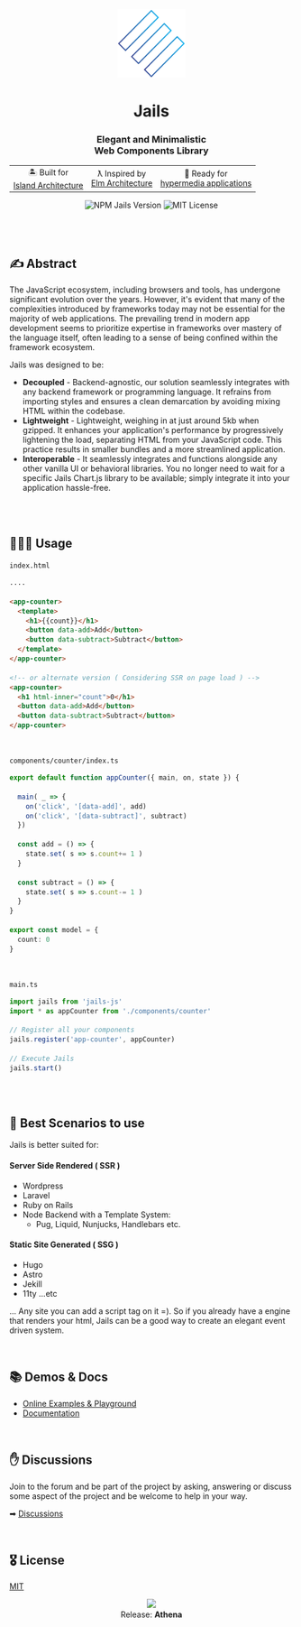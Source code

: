 <p align="center">
  <img src="./logo.svg" width="120" />
</p>

<h1 align="center">Jails</h1>

<h3 align="center">Elegant and Minimalistic<br /> Web Components Library</h3>

<div align="center">
  <table align="center" border="0">
    <tr><td align="center">🏝 Built for <br/><a href="https://www.patterns.dev/posts/islands-architecture/" target="_blank">Island Architecture</a></td</tr>
    <td align="center">ƛ Inspired by <br/><a href="https://guide.elm-lang.org/architecture/" target="_blank">Elm Architecture</a></td>
    <td align="center">🔗 Ready for <br/><a href="https://htmx.org/essays/hypermedia-driven-applications" target="_blank">hypermedia applications</a></td></tr>
  </table>
</div>

<div align="center">
    <img src="https://badge.fury.io/js/jails-js.svg?id=2" alt="NPM Jails Version" />
    <img src="https://img.shields.io/badge/License-MIT-yellow.svg" alt="MIT License" />
</div>

<br />
<br />
<br />

## ✍️ Abstract

The JavaScript ecosystem, including browsers and tools, has undergone significant evolution over the years. However, it's evident that many of the complexities introduced by frameworks today may not be essential for the majority of web applications. The prevailing trend in modern app development seems to prioritize expertise in frameworks over mastery of the language itself, often leading to a sense of being confined within the framework ecosystem.

Jails was designed to be:
- **Decoupled** - Backend-agnostic, our solution seamlessly integrates with any backend framework or programming language. It refrains from importing styles and ensures a clean demarcation by avoiding mixing HTML within the codebase.
- **Lightweight** - Lightweight, weighing in at just around 5kb when gzipped. It enhances your application's performance by progressively lightening the load, separating HTML from your JavaScript code. This practice results in smaller bundles and a more streamlined application.
- **Interoperable** - It seamlessly integrates and functions alongside any other vanilla UI or behavioral libraries. You no longer need to wait for a specific Jails Chart.js library to be available; simply integrate it into your application hassle-free.

<br clear="all" />
<br />

## 👩🏻‍💻 Usage

`index.html`
```html
....

<app-counter>
  <template>
    <h1>{{count}}</h1>
    <button data-add>Add</button>
    <button data-subtract>Subtract</button>
  </template>
</app-counter>

<!-- or alternate version ( Considering SSR on page load ) -->
<app-counter>
  <h1 html-inner="count">0</h1>
  <button data-add>Add</button>
  <button data-subtract>Subtract</button>
</app-counter>
```

<br />

`components/counter/index.ts`
```ts
export default function appCounter({ main, on, state }) {

  main( _ => {
    on('click', '[data-add]', add)
    on('click', '[data-subtract]', subtract)
  })

  const add = () => {
    state.set( s => s.count+= 1 )
  }

  const subtract = () => {
    state.set( s => s.count-= 1 )
  }
}

export const model = {
  count: 0
}
```

<br />

`main.ts` 
```ts
import jails from 'jails-js'
import * as appCounter from './components/counter'

// Register all your components
jails.register('app-counter', appCounter)

// Execute Jails
jails.start()
```

<br>
<br>

## 🎥 Best Scenarios to use
Jails is better suited for:
        
#### Server Side Rendered ( SSR )

- Wordpress
- Laravel
- Ruby on Rails
- Node Backend with a Template System:
  - Pug, Liquid, Nunjucks, Handlebars etc.

#### Static Site Generated ( SSG )

- Hugo
- Astro
- Jekill
- 11ty
  ...etc

... Any site you can add a script tag on it =). So if you already have a engine that renders your html, Jails can be a good way to create an elegant event driven system.

<br />
        
## 📚 Demos & Docs

- [Online Examples & Playground](https://stackblitz.com/@Javiani/collections/jails-organization)
- [Documentation](https://jails-org.github.io/#/)

<br />

## ✋ Discussions
Join to the forum and be part of the project by asking, answering or discuss some aspect of the project and be welcome to help in your way.

➡ [Discussions](https://github.com/jails-org/Jails/discussions)

<br />
        
## 🎖 License

[MIT](http://opensource.org/licenses/MIT)


<div align="center">
  
  <img src="https://github.com/jails-org/Jails/assets/567506/e9222352-312d-4b75-91a8-a23c32251b87" width="100" />
  <br />
  Release: <strong>Athena</strong>
</div>
